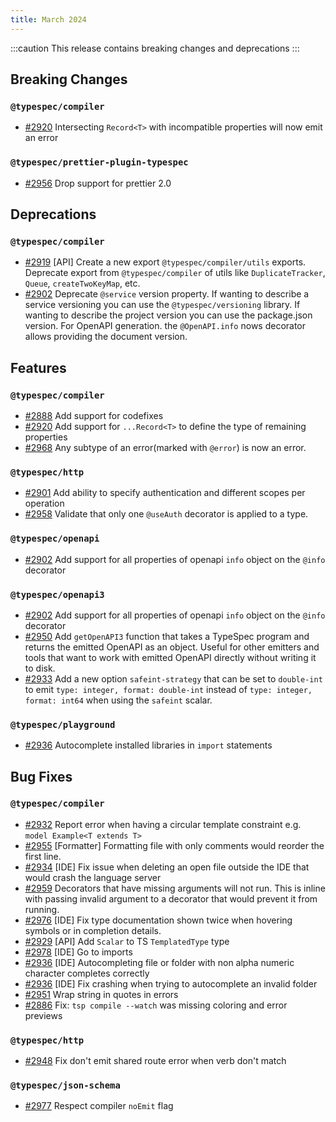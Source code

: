 ```yaml
---
title: March 2024
---
```


:::caution
This release contains breaking changes and deprecations
:::

## Breaking Changes

### `@typespec/compiler`

- [#2920](https://github.com/microsoft/typespec/pull/2920) Intersecting `Record<T>` with incompatible properties will now emit an error

### `@typespec/prettier-plugin-typespec`

- [#2956](https://github.com/microsoft/typespec/pull/2956) Drop support for prettier 2.0

## Deprecations

### `@typespec/compiler`

- [#2919](https://github.com/microsoft/typespec/pull/2919) [API] Create a new export `@typespec/compiler/utils` exports. Deprecate export from `@typespec/compiler` of utils like `DuplicateTracker`, `Queue`, `createTwoKeyMap`, etc.
- [#2902](https://github.com/microsoft/typespec/pull/2902) Deprecate `@service` version property. If wanting to describe a service versioning you can use the `@typespec/versioning` library. If wanting to describe the project version you can use the package.json version. For OpenAPI generation. the `@OpenAPI.info` nows decorator allows providing the document version.

## Features

### `@typespec/compiler`

- [#2888](https://github.com/microsoft/typespec/pull/2888) Add support for codefixes
- [#2920](https://github.com/microsoft/typespec/pull/2920) Add support for `...Record<T>` to define the type of remaining properties
- [#2968](https://github.com/microsoft/typespec/pull/2968) Any subtype of an error(marked with `@error`) is now an error.

### `@typespec/http`

- [#2901](https://github.com/microsoft/typespec/pull/2901) Add ability to specify authentication and different scopes per operation
- [#2958](https://github.com/microsoft/typespec/pull/2958) Validate that only one `@useAuth` decorator is applied to a type.

### `@typespec/openapi`

- [#2902](https://github.com/microsoft/typespec/pull/2902) Add support for all properties of openapi `info` object on the `@info` decorator

### `@typespec/openapi3`

- [#2902](https://github.com/microsoft/typespec/pull/2902) Add support for all properties of openapi `info` object on the `@info` decorator
- [#2950](https://github.com/microsoft/typespec/pull/2950) Add `getOpenAPI3` function that takes a TypeSpec program and returns the emitted OpenAPI as an object. Useful for other emitters and tools that want to work with emitted OpenAPI directly without writing it to disk.
- [#2933](https://github.com/microsoft/typespec/pull/2933) Add a new option `safeint-strategy` that can be set to `double-int` to emit `type: integer, format: double-int` instead of `type: integer, format: int64` when using the `safeint` scalar.

### `@typespec/playground`

- [#2936](https://github.com/microsoft/typespec/pull/2936) Autocomplete installed libraries in `import` statements

## Bug Fixes

### `@typespec/compiler`

- [#2932](https://github.com/microsoft/typespec/pull/2932) Report error when having a circular template constraint e.g. `model Example<T extends T>`
- [#2955](https://github.com/microsoft/typespec/pull/2955) [Formatter] Formatting file with only comments would reorder the first line.
- [#2934](https://github.com/microsoft/typespec/pull/2934) [IDE] Fix issue when deleting an open file outside the IDE that would crash the language server
- [#2959](https://github.com/microsoft/typespec/pull/2959) Decorators that have missing arguments will not run. This is inline with passing invalid argument to a decorator that would prevent it from running.
- [#2976](https://github.com/microsoft/typespec/pull/2976) [IDE] Fix type documentation shown twice when hovering symbols or in completion details.
- [#2929](https://github.com/microsoft/typespec/pull/2929) [API] Add `Scalar` to TS `TemplatedType` type
- [#2978](https://github.com/microsoft/typespec/pull/2978) [IDE] Go to imports
- [#2936](https://github.com/microsoft/typespec/pull/2936) [IDE] Autocompleting file or folder with non alpha numeric character completes correctly
- [#2936](https://github.com/microsoft/typespec/pull/2936) [IDE] Fix crashing when trying to autocomplete an invalid folder
- [#2951](https://github.com/microsoft/typespec/pull/2951) Wrap string in quotes in errors
- [#2886](https://github.com/microsoft/typespec/pull/2886) Fix: `tsp compile --watch` was missing coloring and error previews

### `@typespec/http`

- [#2948](https://github.com/microsoft/typespec/pull/2948) Fix don't emit shared route error when verb don't match

### `@typespec/json-schema`

- [#2977](https://github.com/microsoft/typespec/pull/2977) Respect compiler `noEmit` flag
